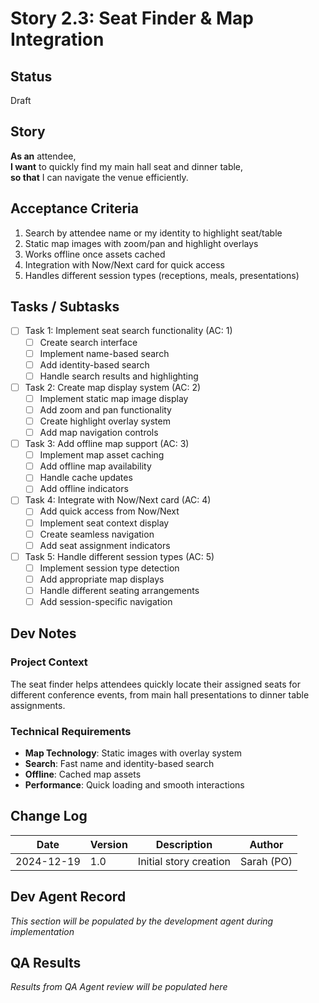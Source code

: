 # Story 2.3: Seat Finder & Map Integration

## Status
Draft

## Story
**As an** attendee,  
**I want** to quickly find my main hall seat and dinner table,  
**so that** I can navigate the venue efficiently.

## Acceptance Criteria
1. Search by attendee name or my identity to highlight seat/table
2. Static map images with zoom/pan and highlight overlays
3. Works offline once assets cached
4. Integration with Now/Next card for quick access
5. Handles different session types (receptions, meals, presentations)

## Tasks / Subtasks
- [ ] Task 1: Implement seat search functionality (AC: 1)
  - [ ] Create search interface
  - [ ] Implement name-based search
  - [ ] Add identity-based search
  - [ ] Handle search results and highlighting
- [ ] Task 2: Create map display system (AC: 2)
  - [ ] Implement static map image display
  - [ ] Add zoom and pan functionality
  - [ ] Create highlight overlay system
  - [ ] Add map navigation controls
- [ ] Task 3: Add offline map support (AC: 3)
  - [ ] Implement map asset caching
  - [ ] Add offline map availability
  - [ ] Handle cache updates
  - [ ] Add offline indicators
- [ ] Task 4: Integrate with Now/Next card (AC: 4)
  - [ ] Add quick access from Now/Next
  - [ ] Implement seat context display
  - [ ] Create seamless navigation
  - [ ] Add seat assignment indicators
- [ ] Task 5: Handle different session types (AC: 5)
  - [ ] Implement session type detection
  - [ ] Add appropriate map displays
  - [ ] Handle different seating arrangements
  - [ ] Add session-specific navigation

## Dev Notes
### Project Context
The seat finder helps attendees quickly locate their assigned seats for different conference events, from main hall presentations to dinner table assignments.

### Technical Requirements
- **Map Technology**: Static images with overlay system
- **Search**: Fast name and identity-based search
- **Offline**: Cached map assets
- **Performance**: Quick loading and smooth interactions

## Change Log
| Date | Version | Description | Author |
|------|---------|-------------|---------|
| 2024-12-19 | 1.0 | Initial story creation | Sarah (PO) |

## Dev Agent Record
*This section will be populated by the development agent during implementation*

## QA Results
*Results from QA Agent review will be populated here*

